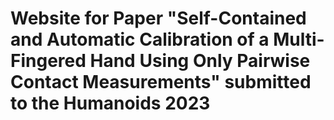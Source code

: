 # Website for Paper "Self-Contained and Automatic Calibration of a Multi-Fingered Hand Using Only Pairwise Contact Measurements" submitted to the Humanoids 2023
